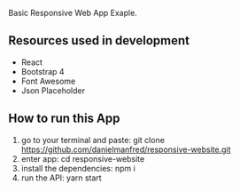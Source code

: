 Basic Responsive Web App Exaple.

## Resources used in development

- React
- Bootstrap 4
- Font Awesome
- Json Placeholder

## How to run this App

1. go to your terminal and paste: git clone https://github.com/danielmanfred/responsive-website.git
2. enter app: cd responsive-website
3. install the dependencies: npm i
4. run the API: yarn start